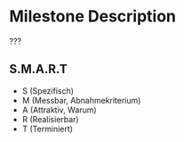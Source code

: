 # Milestone Description
???

## S.M.A.R.T
- S (Spezifisch)
- M (Messbar, Abnahmekriterium)
- A (Attraktiv, Warum)
- R (Realisierbar)
- T (Terminiert)
